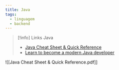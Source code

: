 ```yaml
---
title: Java
tags:
  - linguagem
  - backend
---
```

> [!info] Links Java
> - [Java Cheat Sheet & Quick Reference](https://cheatsheets.zip/java)
> - [Learn to become a modern Java developer](https://roadmap.sh/java)

![[Java Cheat Sheet & Quick Reference.pdf]]